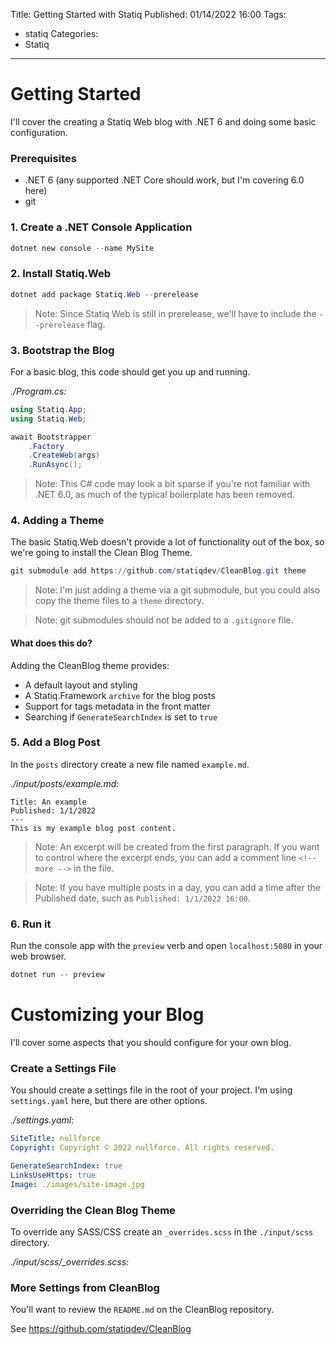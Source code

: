 Title: Getting Started with Statiq
Published: 01/14/2022 16:00
Tags:
  - statiq
Categories:
  - Statiq
---
# Getting Started

I'll cover the creating a Statiq Web blog with .NET 6 and doing some basic
configuration.

### Prerequisites

- .NET 6 (any supported .NET Core should work, but I'm covering 6.0 here)
- git

### 1. Create a .NET Console Application

```powershell
dotnet new console --name MySite
```

### 2. Install Statiq.Web

```powershell
dotnet add package Statiq.Web --prerelease
```

> Note: Since Statiq Web is still in prerelease, we'll have to include the `--prerelease`
flag.

### 3. Bootstrap the Blog

For a basic blog, this code should get you up and running.

*./Program.cs:*

```csharp
using Statiq.App;
using Statiq.Web;

await Bootstrapper
    .Factory
    .CreateWeb(args)
    .RunAsync();
```
> Note: This C# code may look a bit sparse if you're not familiar with .NET 6.0,
as much of the typical boilerplate has been removed.

### 4. Adding a Theme

The basic Statiq.Web doesn't provide a lot of functionality out of the box, so
we're going to install the Clean Blog Theme.

```powershell
git submodule add https://github.com/statiqdev/CleanBlog.git theme
```

> Note: I'm just adding a theme via a git submodule, but you could also copy the
theme files to a `theme` directory.

> Note: git submodules should not be added to a `.gitignore` file.

#### What does this do?

Adding the CleanBlog theme provides:
- A default layout and styling
- A Statiq.Framework `archive` for the blog posts
- Support for tags metadata in the front matter
- Searching if `GenerateSearchIndex` is set to `true`

### 5. Add a Blog Post

In the `posts` directory create a new file named `example.md`.

*./input/posts/example.md:*

```text
Title: An example
Published: 1/1/2022
---
This is my example blog post content.
```

> Note: An excerpt will be created from the first paragraph. If you want to
control where the excerpt ends, you can add a comment line `<!-- more -->`
in the file.

> Note: If you have multiple posts in a day, you can add a time after the
Published date, such as `Published: 1/1/2022 16:00`.

### 6. Run it

Run the console app with the `preview` verb and open `localhost:5080` in your
web browser.

```powershell
dotnet run -- preview
```


# Customizing your Blog

I'll cover some aspects that you should configure for your own blog.

### Create a Settings File

You should create a settings file in the root of your project. I'm using
`settings.yaml` here, but there are other options.

*./settings.yaml:*

```yaml
SiteTitle: nullforce
Copyright: Copyright © 2022 nullforce. All rights reserved.

GenerateSearchIndex: true
LinksUseHttps: true
Image: ./images/site-image.jpg
```

### Overriding the Clean Blog Theme

To override any SASS/CSS create an `_overrides.scss` in the `./input/scss`
directory.

*./input/scss/_overrides.scss:*

### More Settings from CleanBlog

You'll want to review the `README.md` on the CleanBlog repository.

See https://github.com/statiqdev/CleanBlog
